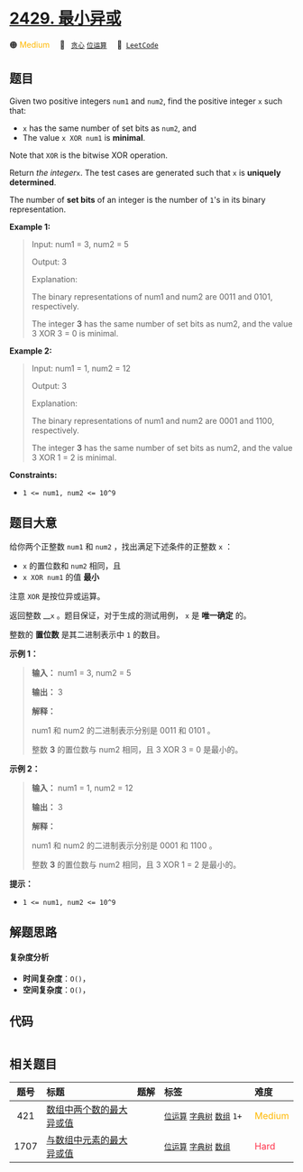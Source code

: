 # [2429. 最小异或](https://leetcode.com/problems/minimize-xor)

🟠 <font color=#ffb800>Medium</font>&emsp; 🔖&ensp; [`贪心`](/leetcode-js/outline/tag/greedy.md) [`位运算`](/leetcode-js/outline/tag/bit-manipulation.md)&emsp; 🔗&ensp;[`LeetCode`](https://leetcode.com/problems/minimize-xor)

## 题目

Given two positive integers `num1` and `num2`, find the positive integer `x`
such that:

  * `x` has the same number of set bits as `num2`, and
  * The value `x XOR num1` is **minimal**.

Note that `XOR` is the bitwise XOR operation.

Return _the integer_`x`. The test cases are generated such that `x` is
**uniquely determined**.

The number of **set bits** of an integer is the number of `1`'s in its binary
representation.



**Example 1:**

> Input: num1 = 3, num2 = 5
> 
> Output: 3
> 
> Explanation:
> 
> The binary representations of num1 and num2 are 0011 and 0101, respectively.
> 
> The integer **3** has the same number of set bits as num2, and the value 3 XOR 3 = 0 is minimal.

**Example 2:**

> Input: num1 = 1, num2 = 12
> 
> Output: 3
> 
> Explanation:
> 
> The binary representations of num1 and num2 are 0001 and 1100, respectively.
> 
> The integer **3** has the same number of set bits as num2, and the value 3 XOR 1 = 2 is minimal.

**Constraints:**

  * `1 <= num1, num2 <= 10^9`


## 题目大意

给你两个正整数 `num1` 和 `num2` ，找出满足下述条件的正整数 `x` ：

  * `x` 的置位数和 `num2` 相同，且
  * `x XOR num1` 的值 **最小**

注意 `XOR` 是按位异或运算。

返回整数 __`x` 。题目保证，对于生成的测试用例， `x` 是 **唯一确定** 的。

整数的 **置位数** 是其二进制表示中 `1` 的数目。



**示例 1：**

> 
> 
> 
> 
> 
> **输入：** num1 = 3, num2 = 5
> 
> **输出：** 3
> 
> **解释：**
> 
> num1 和 num2 的二进制表示分别是 0011 和 0101 。
> 
> 整数 **3** 的置位数与 num2 相同，且 3 XOR 3 = 0 是最小的。
> 
> 

**示例 2：**

> 
> 
> 
> 
> 
> **输入：** num1 = 1, num2 = 12
> 
> **输出：** 3
> 
> **解释：**
> 
> num1 和 num2 的二进制表示分别是 0001 和 1100 。
> 
> 整数 **3** 的置位数与 num2 相同，且 3 XOR 1 = 2 是最小的。
> 
> 



**提示：**

  * `1 <= num1, num2 <= 10^9`


## 解题思路

#### 复杂度分析

- **时间复杂度**：`O()`，
- **空间复杂度**：`O()`，

## 代码

```javascript

```

## 相关题目

<!-- prettier-ignore -->
| 题号 | 标题 | 题解 | 标签 | 难度 |
| :------: | :------ | :------: | :------ | :------ |
| 421 | [数组中两个数的最大异或值](https://leetcode.com/problems/maximum-xor-of-two-numbers-in-an-array) |  |  [`位运算`](/leetcode-js/outline/tag/bit-manipulation.md) [`字典树`](/leetcode-js/outline/tag/trie.md) [`数组`](/leetcode-js/outline/tag/array.md) `1+` | <font color=#ffb800>Medium</font> |
| 1707 | [与数组中元素的最大异或值](https://leetcode.com/problems/maximum-xor-with-an-element-from-array) |  |  [`位运算`](/leetcode-js/outline/tag/bit-manipulation.md) [`字典树`](/leetcode-js/outline/tag/trie.md) [`数组`](/leetcode-js/outline/tag/array.md) | <font color=#ff334b>Hard</font> |

<style>
.blue {
    background-color: #096dd9;
    padding: 0.25rem 0.5rem;
    margin: 0;
    font-size: 0.85em;
    border-radius: 3px;
    color: white;
    font-weight: 500;
}
table th:first-of-type { width: 10%; }
table th:nth-of-type(2) { width: 35%; }
table th:nth-of-type(3) { width: 10%; }
table th:nth-of-type(4) { width: 35%; }
table th:nth-of-type(5) { width: 10%; }
</style>
